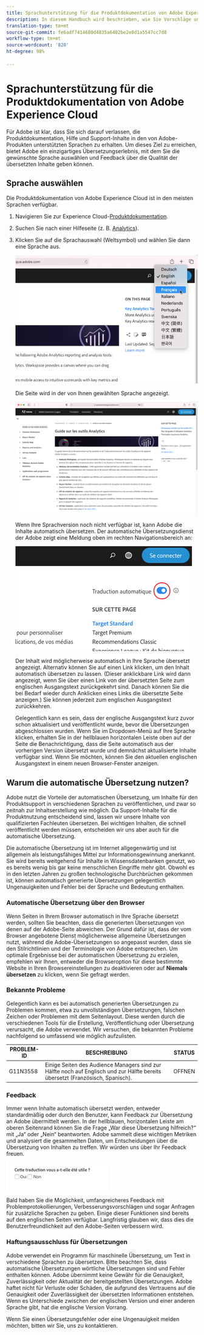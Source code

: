 ```yaml
---
title: Sprachunterstützung für die Produktdokumentation von Adobe Experience Cloud
description: In diesem Handbuch wird beschrieben, wie Sie Vorschläge und Ergänzungen zur Adobe-Dokumentationsseite hinzufügen können.
translation-type: tm+mt
source-git-commit: fe6adf7414680d4835a6402be2e8d1a5547cc7d8
workflow-type: tm+mt
source-wordcount: '828'
ht-degree: 98%

---
```



# Sprachunterstützung für die Produktdokumentation von Adobe Experience Cloud

Für Adobe ist klar, dass Sie sich darauf verlassen, die Produktdokumentation, Hilfe und Support-Inhalte in den von Adobe-Produkten unterstützten Sprachen zu erhalten. Um dieses Ziel zu erreichen, bietet Adobe ein einzigartiges Übersetzungserlebnis, mit dem Sie die gewünschte Sprache auswählen und Feedback über die Qualität der übersetzten Inhalte geben können.

## Sprache auswählen

Die Produktdokumentation von Adobe Experience Cloud ist in den meisten Sprachen verfügbar.

1. Navigieren Sie zur Experience Cloud-[Produktdokumentation](https://helpx.adobe.com/de/support/experience-cloud.html).

1. Suchen Sie nach einer Hilfeseite (z. B. [Analytics](https://docs.adobe.com/content/help/de-DE/analytics/landing/home.html)).

1. Klicken Sie auf die Sprachauswahl (Weltsymbol) und wählen Sie dann eine Sprache aus.

   ![Sprachauswahl](assets/language-dropdown.png)

   Die Seite wird in der von Ihnen gewählten Sprache angezeigt.

   ![Übersetzte Seite](assets/french.png)

   Wenn Ihre Sprachversion noch nicht verfügbar ist, kann Adobe die Inhalte automatisch übersetzen. Der automatische Übersetzungsdienst der Adobe zeigt eine Meldung oben im rechten Navigationsbereich an:

   ![Übersetzungsnachricht](assets/machine-translation-message.png)

   Der Inhalt wird möglicherweise automatisch in Ihre Sprache übersetzt angezeigt. Alternativ können Sie auf einen Link klicken, um den Inhalt automatisch übersetzen zu lassen. (Dieser anklickbare Link wird dann angezeigt, wenn Sie über einen Link von der übersetzten Seite zum englischen Ausgangstext zurückgekehrt sind. Danach können Sie die bei Bedarf wieder durch Anklicken eines Links die übersetzte Seite anzeigen.) Sie können jederzeit zum englischen Ausgangstext zurückkehren.

   Gelegentlich kann es sein, dass der englische Ausgangstext kurz zuvor schon aktualisiert und veröffentlicht wurde, bevor die Übersetzungen abgeschlossen wurden. Wenn Sie im Dropdown-Menü auf Ihre Sprache klicken, erhalten Sie in der hellblauen horizontalen Leiste oben auf der Seite die Benachrichtigung, dass die Seite automatisch aus der vorherigen Version übersetzt wurde und demnächst aktualisierte Inhalte verfügbar sind. Wenn Sie möchten, können Sie den aktuellen englischen Ausgangstext in einem neuen Browser-Fenster anzeigen.

## Warum die automatische Übersetzung nutzen?

Adobe nutzt die Vorteile der automatischen Übersetzung, um Inhalte für den Produktsupport in verschiedenen Sprachen zu veröffentlichen, und zwar so zeitnah zur Inhaltserstellung wie möglich. Da Support-Inhalte für die Produktnutzung entscheidend sind, lassen wir unsere Inhalte von qualifizierten Fachleuten übersetzen. Bei wichtigen Inhalten, die schnell veröffentlicht werden müssen, entscheiden wir uns aber auch für die automatische Übersetzung.

Die automatische Übersetzung ist im Internet allgegenwärtig und ist allgemein als leistungsfähiges Mittel zur Informationsgewinnung anerkannt. Sie wird bereits weitgehend für Inhalte in Wissensdatenbanken genutzt, wo es bereits wenig bis gar keine menschlichen Eingriffe mehr gibt. Obwohl es in den letzten Jahren zu großen technologische Durchbrüchen gekommen ist, können automatisch generierte Übersetzungen gelegentlich Ungenauigkeiten und Fehler bei der Sprache und Bedeutung enthalten.

### Automatische Übersetzung über den Browser

Wenn Seiten in Ihrem Browser automatisch in Ihre Sprache übersetzt werden, sollten Sie beachten, dass die generierten Übersetzungen von denen auf der Adobe-Seite abweichen. Der Grund dafür ist, dass der vom Browser angebotene Dienst möglicherweise allgemeine Übersetzungen nutzt, während die Adobe-Übersetzungen so angepasst wurden, dass sie den Stilrichtlinien und der Terminologie von Adobe entsprechen. Um optimale Ergebnisse bei der automatischen Übersetzung zu erzielen, empfehlen wir Ihnen, entweder die Browseroption für diese bestimmte Website in Ihren Browsereinstellungen zu deaktivieren oder auf **Niemals übersetzen** zu klicken, wenn Sie gefragt werden.

### Bekannte Probleme

Gelegentlich kann es bei automatisch generierten Übersetzungen zu Problemen kommen, etwa zu unvollständigen Übersetzungen, falschen Zeichen oder Problemen mit dem Seitenlayout. Diese werden durch die verschiedenen Tools für die Erstellung, Veröffentlichung oder Übersetzung verursacht, die Adobe verwendet. Wir versuchen, die bekannten Probleme nachfolgend so umfassend wie möglich aufzulisten.

| **PROBLEM-ID** | **BESCHREIBUNG** | **STATUS** |
|--------------|-------------------------------------------------------------------------------------|------------|
| G11N3558 | Einige Seiten des Audience Managers sind zur Hälfte noch auf Englisch und zur Hälfte bereits übersetzt (Französisch, Spanisch). | OFFNEN |

### Feedback

Immer wenn Inhalte automatisch übersetzt werden, entweder standardmäßig oder durch den Benutzer, kann Feedback zur Übersetzung an Adobe übermittelt werden. In der
hellblauen, horizontalen Leiste am oberen Seitenrand können Sie die Frage „War diese Übersetzung hilfreich?“ mit „Ja“ oder „Nein“ beantworten. Adobe sammelt diese wichtigen
Metriken und analysiert die gesammelten Daten, um Entscheidungen über die Übersetzung von Inhalten zu treffen. Wir würden uns über Ihr Feedback freuen.

![Feedback](assets/machine-translation-feedback.png)

Bald haben Sie die Möglichkeit, umfangreicheres Feedback mit Problemprotokollierungen, Verbesserungsvorschlägen und sogar Anfragen für zusätzliche Sprachen zu geben. Einige dieser Funktionen sind bereits auf den englischen Seiten verfügbar. Langfristig glauben wir, dass dies die Benutzerfreundlichkeit auf den
Adobe-Seiten verbessern wird.

<!--
![Improve this page](assets/feedback.png)
-->

### Haftungsausschluss für Übersetzungen

Adobe verwendet ein Programm für maschinelle Übersetzung, um Text in verschiedene Sprachen zu übersetzen. Bitte beachten Sie, dass automatische Übersetzungen wörtliche Übersetzungen sind und Fehler enthalten können. Adobe übernimmt keine Gewähr für die Genauigkeit, Zuverlässigkeit oder Aktualität der bereitgestellten Übersetzungen. Adobe haftet nicht für Verluste oder Schäden, die aufgrund des Vertrauens auf die Genauigkeit oder Zuverlässigkeit der übersetzten Informationen entstehen. Wenn es Unterschiede zwischen der englischen Version und einer anderen Sprache gibt, hat die englische Version Vorrang.

Wenn Sie einen Übersetzungsfehler oder eine Ungenauigkeit melden möchten, bitten wir Sie, uns zu kontaktieren.
